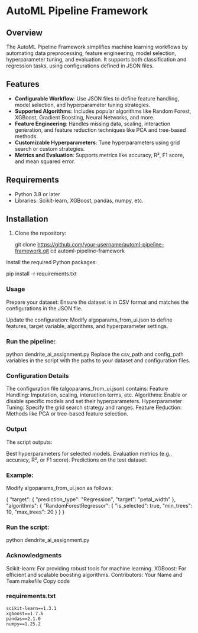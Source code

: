 # AutoML Pipeline Framework

## Overview

The AutoML Pipeline Framework simplifies machine learning workflows by automating data preprocessing, feature engineering, model selection, hyperparameter tuning, and evaluation. It supports both classification and regression tasks, using configurations defined in JSON files.

## Features

- **Configurable Workflow**: Use JSON files to define feature handling, model selection, and hyperparameter tuning strategies.
- **Supported Algorithms**: Includes popular algorithms like Random Forest, XGBoost, Gradient Boosting, Neural Networks, and more.
- **Feature Engineering**: Handles missing data, scaling, interaction generation, and feature reduction techniques like PCA and tree-based methods.
- **Customizable Hyperparameters**: Tune hyperparameters using grid search or custom strategies.
- **Metrics and Evaluation**: Supports metrics like accuracy, R², F1 score, and mean squared error.

## Requirements

- Python 3.8 or later
- Libraries: Scikit-learn, XGBoost, pandas, numpy, etc.

## Installation

1. Clone the repository:
   
   git clone https://github.com/your-username/automl-pipeline-framework.git
   cd automl-pipeline-framework



Install the required Python packages:

pip install -r requirements.txt

### Usage

Prepare your dataset: Ensure the dataset is in CSV format and matches the configurations in the JSON file.

Update the configuration: Modify algoparams_from_ui.json to define features, target variable, algorithms, and hyperparameter settings.

### Run the pipeline:

python dendrite_ai_assignment.py
Replace the csv_path and config_path variables in the script with the paths to your dataset and configuration files.

### Configuration Details

The configuration file (algoparams_from_ui.json) contains:
Feature Handling: Imputation, scaling, interaction terms, etc.
Algorithms: Enable or disable specific models and set their hyperparameters.
Hyperparameter Tuning: Specify the grid search strategy and ranges.
Feature Reduction: Methods like PCA or tree-based feature selection.

### Output

The script outputs:

Best hyperparameters for selected models.
Evaluation metrics (e.g., accuracy, R², or F1 score).
Predictions on the test dataset.

### Example:

Modify algoparams_from_ui.json as follows:

{
  "target": {
    "prediction_type": "Regression",
    "target": "petal_width"
  },
  "algorithms": {
    "RandomForestRegressor": {
      "is_selected": true,
      "min_trees": 10,
      "max_trees": 20
    }
  }
}

### Run the script:

python dendrite_ai_assignment.py

### Acknowledgments

Scikit-learn: For providing robust tools for machine learning.
XGBoost: For efficient and scalable boosting algorithms.
Contributors: Your Name and Team
makefile
Copy code

### requirements.txt

```plaintext
scikit-learn==1.3.1
xgboost==1.7.6
pandas==2.1.0
numpy==1.25.2